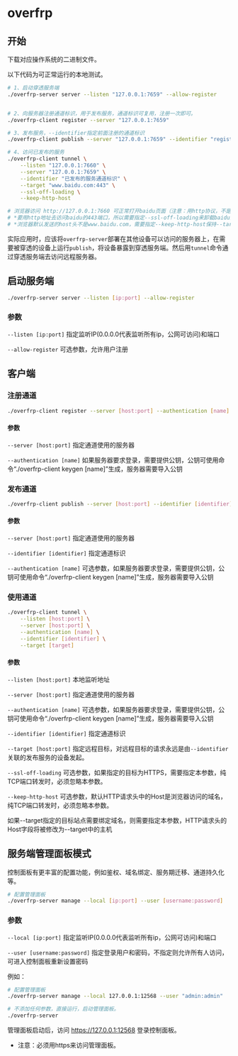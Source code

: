 # overfrp
## 开始
下载对应操作系统的二进制文件。

以下代码为可正常运行的本地测试。
```bash
# 1、启动穿透服务端
./overfrp-server server --listen "127.0.0.1:7659" --allow-register


# 2、向服务器注册通道标识，用于发布服务，通道标识可复用，注册一次即可。
./overfrp-client register --server "127.0.0.1:7659"

# 3、发布服务，--identifier指定前面注册的通道标识
./overfrp-client publish --server "127.0.0.1:7659" --identifier "register命令返回的通道标识，==结尾"

# 4、访问已发布的服务
./overfrp-client tunnel \
    --listen "127.0.0.1:7660" \
    --server "127.0.0.1:7659" \
    --identifier "已发布的服务通道标识" \
    --target "www.baidu.com:443" \
    --ssl-off-loading \
    --keep-http-host

# 浏览器访问 http://127.0.0.1:7660 可正常打开baidu页面（注意：用http协议，不是https协议）
# *要用http地址去访问baidu的443端口，所以需要指定--ssl-off-loading来卸载baidu的ssl。
# *浏览器默认发送的host头不是www.baidu.com，需要指定--keep-http-host保持--target中指定的host。

```
实际应用时，应该将`overfrp-server`部署在其他设备可以访问的服务器上，在需要被穿透的设备上运行`publish`，将设备暴露到穿透服务端。然后用`tunnel`命令通过穿透服务端去访问远程服务器。

## 启动服务端
```bash
./overfrp-server server --listen [ip:port] --allow-register
```

### 参数
```--listen [ip:port]``` 指定监听IP(0.0.0.0代表监听所有ip，公网可访问)和端口

```--allow-register``` 可选参数，允许用户注册


## 客户端
### 注册通道
```bash
./overfrp-client register --server [host:port] --authentication [name]
```
#### 参数
```--server [host:port]``` 指定通道使用的服务器

```--authentication [name]``` 如果服务器要求登录，需要提供公钥，公钥可使用命令“./overfrp-client keygen [name]”生成，服务器需要导入公钥

### 发布通道
```bash
./overfrp-client publish --server [host:port] --identifier [identifier] --authentication [name]
```
#### 参数
```--server [host:port]``` 指定通道使用的服务器

```--identifier [identifier]``` 指定通道标识

```--authentication [name]``` 可选参数，如果服务器要求登录，需要提供公钥，公钥可使用命令“./overfrp-client keygen [name]”生成，服务器需要导入公钥

### 使用通道
```bash
./overfrp-client tunnel \
    --listen [host:port] \
    --server [host:port] \
    --authentication [name] \
    --identifier [identifier] \
    --target [target]
```
#### 参数
```--listen [host:port]``` 本地监听地址

```--server [host:port]``` 指定通道使用的服务器

```--authentication [name]``` 可选参数，如果服务器要求登录，需要提供公钥，公钥可使用命令“./overfrp-client keygen [name]”生成，服务器需要导入公钥

```--identifier [identifier]``` 指定通道标识
    
```--target [host:port]``` 指定远程目标，对远程目标的请求永远是由`--identifier`关联的发布服务的设备发起。
    
```--ssl-off-loading``` 可选参数，如果指定的目标为HTTPS，需要指定本参数，纯TCP端口转发时，必须忽略本参数。
    
```--keep-http-host``` 可选参数，默认HTTP请求头中的Host是浏览器访问的域名，纯TCP端口转发时，必须忽略本参数。

如果--target指定的目标站点需要绑定域名，则需要指定本参数，HTTP请求头的Host字段将被修改为--target中的主机


## 服务端管理面板模式
控制面板有更丰富的配置功能，例如鉴权、域名绑定、服务期迁移、通道持久化等。
```bash
# 配置管理面板
./overfrp-server manage --local [ip:port] --user [username:password]
```
### 参数
```--local [ip:port]``` 指定监听IP(0.0.0.0代表监听所有ip，公网可访问)和端口

```--user [username:password]``` 指定登录用户和密码，不指定则允许所有人访问，可进入控制面板重新设置密码

例如：

```bash
# 配置管理面板
./overfrp-server manage --local 127.0.0.1:12568 --user "admin:admin"

# 不添加任何参数，直接运行，启动管理面板。
./overfrp-server
``` 
管理面板启动后，访问 https://127.0.0.1:12568 登录控制面板。

* 注意：必须用https来访问管理面板。
